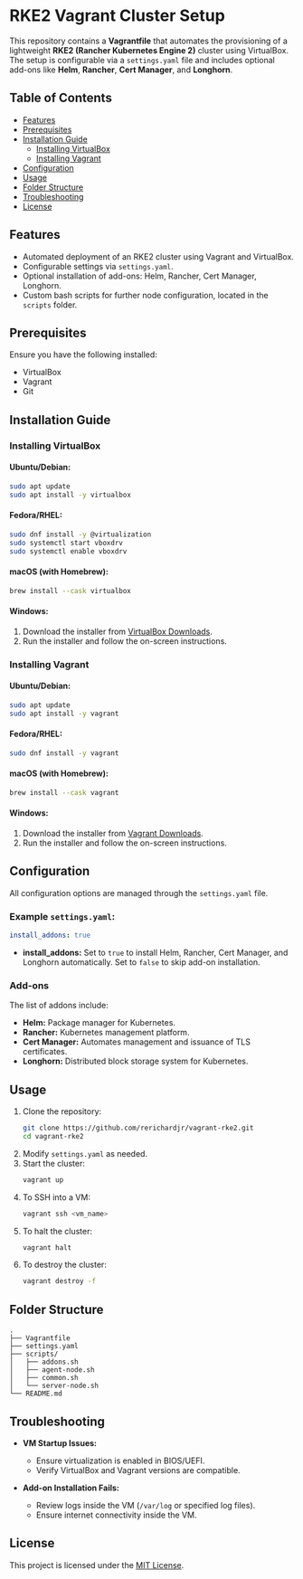 # RKE2 Vagrant Cluster Setup

This repository contains a **Vagrantfile** that automates the provisioning of a lightweight **RKE2 (Rancher Kubernetes Engine 2)** cluster using VirtualBox. The setup is configurable via a `settings.yaml` file and includes optional add-ons like **Helm**, **Rancher**, **Cert Manager**, and **Longhorn**.

## Table of Contents
- [Features](#features)
- [Prerequisites](#prerequisites)
- [Installation Guide](#installation-guide)
  - [Installing VirtualBox](#installing-virtualbox)
  - [Installing Vagrant](#installing-vagrant)
- [Configuration](#configuration)
- [Usage](#usage)
- [Folder Structure](#folder-structure)
- [Troubleshooting](#troubleshooting)
- [License](#license)

## Features
- Automated deployment of an RKE2 cluster using Vagrant and VirtualBox.
- Configurable settings via `settings.yaml`.
- Optional installation of add-ons: Helm, Rancher, Cert Manager, Longhorn.
- Custom bash scripts for further node configuration, located in the `scripts` folder.

## Prerequisites
Ensure you have the following installed:
- VirtualBox
- Vagrant
- Git

## Installation Guide

### Installing VirtualBox

#### **Ubuntu/Debian:**
```bash
sudo apt update
sudo apt install -y virtualbox
```

#### **Fedora/RHEL:**
```bash
sudo dnf install -y @virtualization
sudo systemctl start vboxdrv
sudo systemctl enable vboxdrv
```

#### **macOS (with Homebrew):**
```bash
brew install --cask virtualbox
```

#### **Windows:**
1. Download the installer from [VirtualBox Downloads](https://www.virtualbox.org/wiki/Downloads).
2. Run the installer and follow the on-screen instructions.

### Installing Vagrant

#### **Ubuntu/Debian:**
```bash
sudo apt update
sudo apt install -y vagrant
```

#### **Fedora/RHEL:**
```bash
sudo dnf install -y vagrant
```

#### **macOS (with Homebrew):**
```bash
brew install --cask vagrant
```

#### **Windows:**
1. Download the installer from [Vagrant Downloads](https://www.vagrantup.com/downloads).
2. Run the installer and follow the on-screen instructions.

## Configuration
All configuration options are managed through the `settings.yaml` file.

### Example `settings.yaml`:
```yaml
install_addons: true
```
- **install_addons:** Set to `true` to install Helm, Rancher, Cert Manager, and Longhorn automatically. Set to `false` to skip add-on installation.

### Add-ons
The list of addons include:
- **Helm:** Package manager for Kubernetes.
- **Rancher:** Kubernetes management platform.
- **Cert Manager:** Automates management and issuance of TLS certificates.
- **Longhorn:** Distributed block storage system for Kubernetes.


## Usage
1. Clone the repository:
   ```bash
   git clone https://github.com/rerichardjr/vagrant-rke2.git
   cd vagrant-rke2
   ```
2. Modify `settings.yaml` as needed.
3. Start the cluster:
   ```bash
   vagrant up
   ```
4. To SSH into a VM:
   ```bash
   vagrant ssh <vm_name>
   ```
5. To halt the cluster:
   ```bash
   vagrant halt
   ```
6. To destroy the cluster:
   ```bash
   vagrant destroy -f
   ```

## Folder Structure
```
.
├── Vagrantfile
├── settings.yaml
├── scripts/
│   ├── addons.sh
│   ├── agent-node.sh
│   ├── common.sh
│   └── server-node.sh
└── README.md
```

## Troubleshooting
- **VM Startup Issues:**
  - Ensure virtualization is enabled in BIOS/UEFI.
  - Verify VirtualBox and Vagrant versions are compatible.

- **Add-on Installation Fails:**
  - Review logs inside the VM (`/var/log` or specified log files).
  - Ensure internet connectivity inside the VM.

## License
This project is licensed under the [MIT License](LICENSE).

